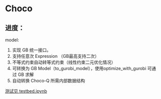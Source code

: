 # Choco

## 进度：
model:  
1. 实现 GB 统一接口。
2. 支持任意次 Expression （GB最高支持二次）
2. 不等式约束自动转等式约束（线性约束二元优化情况）
3. 可转换为 GB Model（to_gurobi_model），使用optimize_with_gurobi 可通过 GB 求解
4. 自动转换 Choco-Q 所需内部数据结构  

[测试见 testbed.ipynb](./testbed.ipynb)
